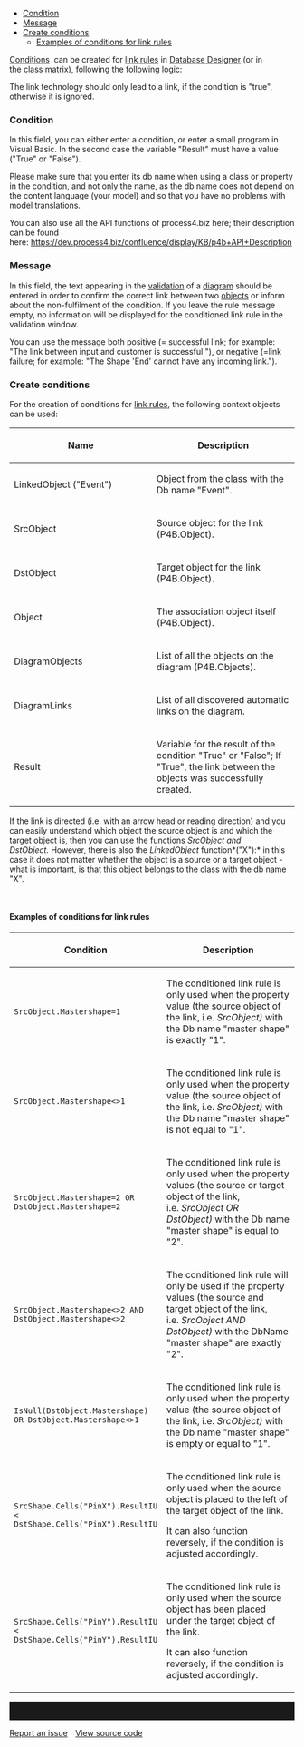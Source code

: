 -   [Condition](#condition)
-   [Message](#message)
-   [Create conditions](#create-conditions)
    -   [Examples of conditions for link rules](#examples-of-conditions-for-link-rules)
        

[Conditions](conditions)  can be created for [link
rules](link-rules) in [Database Designer](database-designer) (or in
the [class matrix](class-matrix)), following the following logic:

The link technology should only lead to a link, if the condition is
"true", otherwise it is ignored.

### Condition

In this field, you can either enter a condition, or enter a small
program in Visual Basic. In the second case the variable "Result" must
have a value ("True" or "False").

<div class="warning">

Please make sure that you enter its db name when using a class or
property in the condition, and not only the name, as the db name does
not depend on the content language (your model) and so that you have no
problems with model translations.

   </div>

You can also use all the API functions of process4.biz here; their
description can be found
here: https://dev.process4.biz/confluence/display/KB/p4b+API+Description

### Message

In this field, the text appearing in
the [validation](validation-scripts) of a [diagram](diagram) should be
entered in order to confirm the correct link between
two [objects](object) or inform about the non-fulfilment of the
condition. If you leave the rule message empty, no information will be
displayed for the conditioned link rule in the validation window.

You can use the message both positive (= successful link; for example:
"The link between input and customer is successful "), or negative
(=link failure; for example: "The Shape 'End' cannot have any incoming
link.").

### Create conditions

For the creation of conditions for [link rules](link-rules), the
following context objects can be used:

<table>
<colgroup>
<col style="width: 50%" />
<col style="width: 50%" />
</colgroup>
<thead>
<tr class="header">
<th><p>Name</p></th>
<th><p>Description</p></th>
</tr>
</thead>
<tbody>
<tr class="odd">
<td><p>LinkedObject (&quot;Event&quot;)</p></td>
<td><p>Object from the class with the Db name &quot;Event&quot;.</p></td>
</tr>
<tr class="even">
<td><p>SrcObject</p></td>
<td><p>Source object for the link (P4B.Object).</p></td>
</tr>
<tr class="odd">
<td><p>DstObject</p></td>
<td><p>Target object for the link (P4B.Object).</p></td>
</tr>
<tr class="even">
<td><p>Object</p></td>
<td><p>The association object itself (P4B.Object).</p></td>
</tr>
<tr class="odd">
<td><p>DiagramObjects</p></td>
<td><p>List of all the objects on the diagram (P4B.Objects).</p></td>
</tr>
<tr class="even">
<td><p>DiagramLinks</p></td>
<td><p>List of all discovered automatic links on the diagram.</p></td>
</tr>
<tr class="odd">
<td><p>Result</p></td>
<td><p>Variable for the result of the condition &quot;True&quot; or &quot;False&quot;; If &quot;True&quot;, the link between the objects was successfully created.</p></td>
</tr>
</tbody>
</table>

If the link is directed (i.e. with an arrow head or reading direction)
and you can easily understand which object the source object is and
which the target object is, then you can use the functions *SrcObject
and DstObject.* However, there is also
the *LinkedObject* function*("X"):* in this case it does not matter
whether the object is a source or a target object - what is important,
is that this object belongs to the class with the db name "X".

 

#### Examples of conditions for link rules

<table>
<colgroup>
<col style="width: 50%" />
<col style="width: 50%" />
</colgroup>
<thead>
<tr class="header">
<th><p>Condition</p></th>
<th><p>Description</p></th>
</tr>
</thead>
<tbody>
<tr class="odd">
<td><div class="code panel pdl" style="border-width: 1px;">
<div class="codeContent panelContent pdl">
<div class="sourceCode" id="cb1" data-syntaxhighlighter-params="brush: vb; gutter: false; theme: Confluence" data-theme="Confluence" style="brush: vb; gutter: false; theme: Confluence"><pre class="sourceCode vb"><code class="sourceCode monobasic"><a class="sourceLine" id="cb1-1" data-line-number="1">SrcObject.Mastershape=1</a></code></pre></div>
</div>
</div></td>
<td><p>The conditioned link rule is only used when the property value (the source object of the link, i.e. <em>SrcObject)</em> with the Db name &quot;master shape&quot; is exactly &quot;1&quot;.</p></td>
</tr>
<tr class="even">
<td><div class="code panel pdl" style="border-width: 1px;">
<div class="codeContent panelContent pdl">
<div class="sourceCode" id="cb2" data-syntaxhighlighter-params="brush: vb; gutter: false; theme: Confluence" data-theme="Confluence" style="brush: vb; gutter: false; theme: Confluence"><pre class="sourceCode vb"><code class="sourceCode monobasic"><a class="sourceLine" id="cb2-1" data-line-number="1">SrcObject.Mastershape&lt;&gt;1</a></code></pre></div>
</div>
</div></td>
<td><p>The conditioned link rule is only used when the property value (the source object of the link, i.e. <em>SrcObject)</em> with the Db name &quot;master shape&quot; is not equal to &quot;1&quot;.</p></td>
</tr>
<tr class="odd">
<td><div class="code panel pdl" style="border-width: 1px;">
<div class="codeContent panelContent pdl">
<div class="sourceCode" id="cb3" data-syntaxhighlighter-params="brush: vb; gutter: false; theme: Confluence" data-theme="Confluence" style="brush: vb; gutter: false; theme: Confluence"><pre class="sourceCode vb"><code class="sourceCode monobasic"><a class="sourceLine" id="cb3-1" data-line-number="1">SrcObject.Mastershape=2 <span class="kw">OR</span> DstObject.Mastershape=2</a></code></pre></div>
</div>
</div></td>
<td><p>The conditioned link rule is only used when the property values (the source or target object of the link, i.e. <em>SrcObject OR DstObject)</em> with the Db name &quot;master shape&quot; is equal to &quot;2&quot;.</p></td>
</tr>
<tr class="even">
<td><div class="code panel pdl" style="border-width: 1px;">
<div class="codeContent panelContent pdl">
<div class="sourceCode" id="cb4" data-syntaxhighlighter-params="brush: vb; gutter: false; theme: Confluence" data-theme="Confluence" style="brush: vb; gutter: false; theme: Confluence"><pre class="sourceCode vb"><code class="sourceCode monobasic"><a class="sourceLine" id="cb4-1" data-line-number="1">SrcObject.Mastershape&lt;&gt;2 <span class="kw">AND</span> DstObject.Mastershape&lt;&gt;2</a></code></pre></div>
</div>
</div></td>
<td><p>The conditioned link rule will only be used if the property values (the source and target object of the link, i.e. <em>SrcObject AND DstObject)</em> with the DbName &quot;master shape&quot; are exactly &quot;2&quot;.</p></td>
</tr>
<tr class="odd">
<td><div class="code panel pdl" style="border-width: 1px;">
<div class="codeContent panelContent pdl">
<div class="sourceCode" id="cb5" data-syntaxhighlighter-params="brush: vb; gutter: false; theme: Confluence" data-theme="Confluence" style="brush: vb; gutter: false; theme: Confluence"><pre class="sourceCode vb"><code class="sourceCode monobasic"><a class="sourceLine" id="cb5-1" data-line-number="1">IsNull(DstObject.Mastershape) <span class="kw">OR</span> DstObject.Mastershape&lt;&gt;1</a></code></pre></div>
</div>
</div></td>
<td><p>The conditioned link rule is only used when the property value (the source object of the link, i.e. <em>SrcObject)</em> with the Db name &quot;master shape&quot; is empty or equal to &quot;1&quot;.</p></td>
</tr>
<tr class="even">
<td><div class="code panel pdl" style="border-width: 1px;">
<div class="codeContent panelContent pdl">
<div class="sourceCode" id="cb6" data-syntaxhighlighter-params="brush: vb; gutter: false; theme: Confluence" data-theme="Confluence" style="brush: vb; gutter: false; theme: Confluence"><pre class="sourceCode vb"><code class="sourceCode monobasic"><a class="sourceLine" id="cb6-1" data-line-number="1">SrcShape.Cells(<span class="st">&quot;PinX&quot;</span>).ResultIU &lt; DstShape.Cells(<span class="st">&quot;PinX&quot;</span>).ResultIU</a></code></pre></div>
</div>
</div></td>
<td><p>The conditioned link rule is only used when the source object is placed to the left of the target object of the link.</p>
<p>It can also function reversely, if the condition is adjusted accordingly.</p></td>
</tr>
<tr class="odd">
<td><div class="code panel pdl" style="border-width: 1px;">
<div class="codeContent panelContent pdl">
<div class="sourceCode" id="cb7" data-syntaxhighlighter-params="brush: vb; gutter: false; theme: Confluence" data-theme="Confluence" style="brush: vb; gutter: false; theme: Confluence"><pre class="sourceCode vb"><code class="sourceCode monobasic"><a class="sourceLine" id="cb7-1" data-line-number="1">SrcShape.Cells(<span class="st">&quot;PinY&quot;</span>).ResultIU &lt; DstShape.Cells(<span class="st">&quot;PinY&quot;</span>).ResultIU</a></code></pre></div>
</div>
</div></td>
<td><p>The conditioned link rule is only used when the source object has been placed under the target object of the link.</p>
<p>It can also function reversely, if the condition is adjusted accordingly.</p></td>
</tr>
</tbody>
</table>

<hr style="padding-top:2rem" />
<a href="https://github.com/process4/docs/issues" target="_blank" class="bgw btn btn-primary btn-lg shadow-sm">Report an issue</a>
<a href="https://github.com/process4/docs" target="_blank" class="bgw btn btn-primary btn-lg shadow-sm" style="margin-left:10px;">View source code</a>